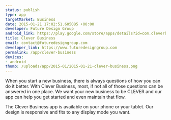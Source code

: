 ```yaml
--- 
status: publish
type: app
targetMarket: Business
date: 2015-01-21 17:02:51.605085 +00:00
developer: Future Design Group
android_link: https://play.google.com/store/apps/details?id=com.cleverbusinessapp
title: Clever Business
email: contact@futuredesigngroup.com
developer_link: https://www.futuredesigngroup.com
permalink: /app/clever-business
devices: 
- android
thumb: /uploads/app/2015-01/2015-01-21-clever-business.png
---
```


When you start a new business, there is always questions of how you can do it better. With Clever Business, most, if not all of those questions can be answered in one place. We want your new business to be CLEVER and our app can help you get started and even maintain that flow.

The Clever Business app is available on your phone or your tablet. Our design is responsive and fits to any display mode you want.
